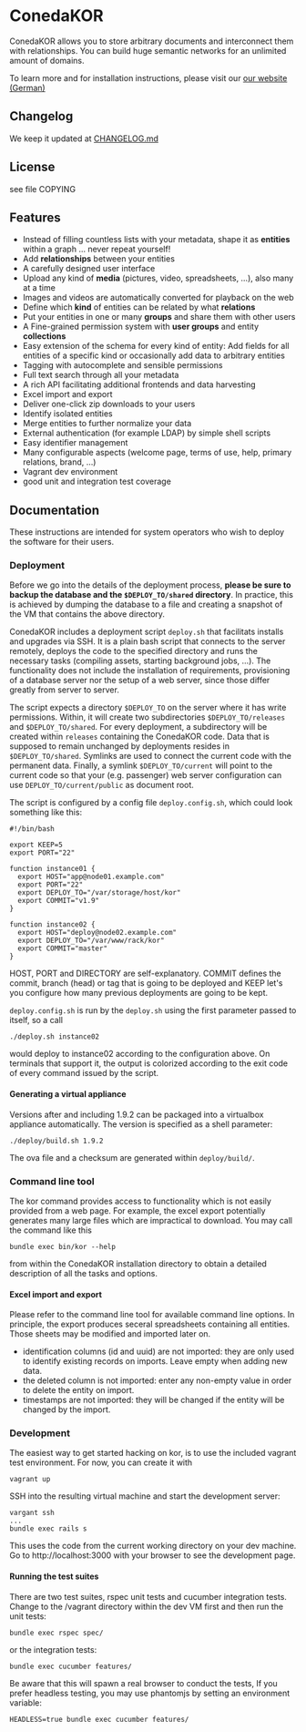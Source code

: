 # ConedaKOR #

ConedaKOR allows you to store arbitrary documents and interconnect them with
relationships. You can build huge semantic networks for an unlimited amount of
domains.

To learn more and for installation instructions, please visit our
[our website (German)](http://coneda.net/pages/download)

## Changelog

We keep it updated at [CHANGELOG.md](CHANGELOG.md)

## License ##

see file COPYING

## Features ##

* Instead of filling countless lists with your metadata, shape it as
  **entities** within a graph ... never repeat yourself!
* Add **relationships** between your entities
* A carefully designed user interface
* Upload any kind of **media** (pictures, video, spreadsheets, …), also many at
  a time
* Images and videos are automatically converted for playback on the web
* Define which **kind** of entities can be related by what **relations**
* Put your entities in one or many **groups** and share them with other users
* A Fine-grained permission system with **user groups** and entity
  **collections**
* Easy extension of the schema for every kind of entity: Add fields for all
  entities of a specific kind or occasionally add data to arbitrary entities
* Tagging with autocomplete and sensible permissions
* Full text search through all your metadata
* A rich API facilitating additional frontends and data harvesting
* Excel import and export
* Deliver one-click zip downloads to your users
* Identify isolated entities
* Merge entities to further normalize your data
* External authentication (for example LDAP) by simple shell scripts
* Easy identifier management
* Many configurable aspects (welcome page, terms of use, help, primary
  relations, brand, …)
* Vagrant dev environment
* good unit and integration test coverage


## Documentation

These instructions are intended for system operators who wish to deploy the 
software for their users.

### Deployment

Before we go into the details of the deployment process, **please be sure to
backup the database and the `$DEPLOY_TO/shared` directory**. In practice, this
is achieved by dumping the database to a file and creating a snapshot of the VM
that contains the above directory.

ConedaKOR includes a deployment script `deploy.sh` that facilitats installs and
upgrades via SSH. It is a plain bash script that connects to the server
remotely, deploys the code to the specified directory and runs the necessary
tasks (compiling assets, starting background jobs, …). The functionality does
not include the installation of requirements, provisioning of a database server
nor the setup of a web server, since those differ greatly from server to server.

The script expects a directory `$DEPLOY_TO` on the server where it has write
permissions. Within, it will create two subdirectories `$DEPLOY_TO/releases` and
`$DEPLOY_TO/shared`. For every deployment, a subdirectory will be created within
`releases` containing the ConedaKOR code. Data that is supposed to remain
unchanged by deployments resides in `$DEPLOY_TO/shared`. Symlinks are used to
connect the current code with the permanent data. Finally, a symlink
`$DEPLOY_TO/current` will point to the current code so that your (e.g.
passenger) web server configuration can use `DEPLOY_TO/current/public` as
document root.

The script is configured by a config file `deploy.config.sh`, which could look
something like this:

    #!/bin/bash

    export KEEP=5
    export PORT="22"

    function instance01 {
      export HOST="app@node01.example.com"
      export PORT="22"
      export DEPLOY_TO="/var/storage/host/kor"
      export COMMIT="v1.9"
    }

    function instance02 {
      export HOST="deploy@node02.example.com"
      export DEPLOY_TO="/var/www/rack/kor"
      export COMMIT="master"
    }

HOST, PORT and DIRECTORY are self-explanatory. COMMIT defines the commit, branch
(head) or tag that is going to be deployed and KEEP let's you configure how many
previous deployments are going to be kept.

`deploy.config.sh` is run by the `deploy.sh` using the first parameter passed to
itself, so a call

    ./deploy.sh instance02

would deploy to instance02 according to the configuration above. On terminals 
that support it, the output is colorized according to the exit code of every
command issued by the script.

#### Generating a virtual appliance

Versions after and including 1.9.2 can be packaged into a virtualbox appliance
automatically. The version is specified as a shell parameter:

    ./deploy/build.sh 1.9.2

The ova file and a checksum are generated within `deploy/build/`.

### Command line tool

The kor command provides access to functionality which is not easily provided 
from a web page. For example, the excel export potentially generates many large
files which are impractical to download. You may call the command like
this

    bundle exec bin/kor --help

from within the ConedaKOR installation directory to obtain a detailed
description of all the tasks and options.

#### Excel import and export

Please refer to the command line tool for available command line options. In
principle, the export produces seceral spreadsheets containing all entities.
Those sheets may be modified and imported later on.

* identification columns (id and uuid) are not imported: they are only used to
  identify existing records on imports. Leave empty when adding new data.
* the deleted column is not imported: enter any non-empty value in order to
  delete the entity on import.
* timestamps are not imported: they will be changed if the entity will be
  changed by the import.

### Development

The easiest way to get started hacking on kor, is to use the included vagrant
test environment. For now, you can create it with

    vagrant up

SSH into the resulting virtual machine and start the development server:

    vargant ssh
    ...
    bundle exec rails s

This uses the code from the current working directory on your dev machine. Go to
http://localhost:3000 with your browser to see the development page.

#### Running the test suites

There are two test suites, rspec unit tests and cucumber integration tests.
Change to the /vagrant directory within the dev VM first and then run
the unit tests:

    bundle exec rspec spec/

or the integration tests:

    bundle exec cucumber features/

Be aware that this will spawn a real browser to conduct the tests, If you prefer
headless testing, you may use phantomjs by setting an environment variable:

    HEADLESS=true bundle exec cucumber features/
